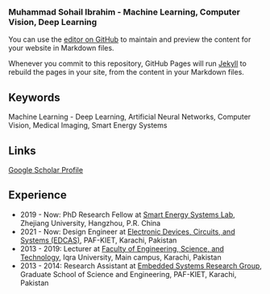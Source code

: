 ### Muhammad Sohail Ibrahim - Machine Learning, Computer Vision, Deep Learning

You can use the [editor on GitHub](https://github.com/mhdshl/mhdshl/edit/gh-pages/index.md) to maintain and preview the content for your website in Markdown files.

Whenever you commit to this repository, GitHub Pages will run [Jekyll](https://jekyllrb.com/) to rebuild the pages in your site, from the content in your Markdown files.

## Keywords

Machine Learning - Deep Learning, Artificial Neural Networks, Computer Vision, Medical Imaging, Smart Energy Systems

## Links
[Google Scholar Profile](https://scholar.google.com.pk/citations?user=Gfp8cFsAAAAJ&hl=en)

## Experience

- 2019 - Now: PhD Research Fellow at [Smart Energy Systems Lab](https://person.zju.edu.cn/en/qyang), Zhejiang University, Hangzhou, P.R. China
- 2021 - Now: Design Engineer at [Electronic Devices, Circuits, and Systems (EDCAS)](http://edcas.gsse.kiet.edu.pk/), PAF-KIET, Karachi, Pakistan
- 2013 - 2019: Lecturer at [Faculty of Engineering, Science, and Technology](https://iqra.edu.pk/), Iqra University, Main campus, Karachi, Pakistan
- 2013 - 2014: Research Assistant at [Embedded Systems Research Group](http://es.gsse.kiet.edu.pk/), Graduate School of Science and Engineering, PAF-KIET, Karachi, Pakistan

